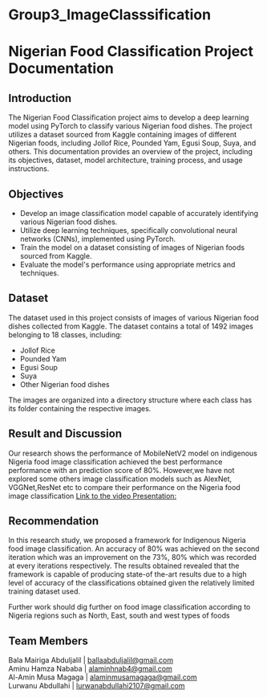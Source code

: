 # Group3_ImageClasssification

# Nigerian Food Classification Project Documentation

## Introduction
The Nigerian Food Classification project aims to develop a deep learning model using PyTorch to classify various Nigerian food dishes. The project utilizes a dataset sourced from Kaggle containing images of different Nigerian foods, including Jollof Rice, Pounded Yam, Egusi Soup, Suya, and others. This documentation provides an overview of the project, including its objectives, dataset, model architecture, training process, and usage instructions.

## Objectives
- Develop an image classification model capable of accurately identifying various Nigerian food dishes.
- Utilize deep learning techniques, specifically convolutional neural networks (CNNs), implemented using PyTorch.
- Train the model on a dataset consisting of images of Nigerian foods sourced from Kaggle.
- Evaluate the model's performance using appropriate metrics and techniques.

## Dataset
The dataset used in this project consists of images of various Nigerian food dishes collected from Kaggle. The dataset contains a total of 1492 images belonging to 18 classes, including:
- Jollof Rice
- Pounded Yam
- Egusi Soup
- Suya
- Other Nigerian food dishes

The images are organized into a directory structure where each class has its folder containing the respective images.

## Result and Discussion
Our research shows the performance of MobileNetV2 model on indigenous Nigeria food
image classification achieved the best performance performance with an prediction
score of 80%. However,we have not explored some others image classification models
such as AlexNet, VGGNet,ResNet etc to compare their performance on the Nigeria food
image classification [Link to the video Presentation:]( https://drive.google.com/file/d/16W9fqprLG5669TOFarQ0SzbE13YbcCCl/view?usp=drive_link)

## Recommendation 
In this research study, we proposed a framework for Indigenous Nigeria food image
classification. An accuracy of 80% was achieved on the second iteration which was an
improvement on the 73%, 80% which was recorded at every iterations respectively. The
results obtained revealed that the framework is capable of producing state-of the-art
results due to a high level of accuracy of the classifications obtained given the relatively
limited training dataset used. <br> 

Further work should dig further on food image classification according to Nigeria
regions such as North, East, south and west types of foods

## Team Members
 Bala Mairiga Abduljalil | ballaabduljalil@gmail.com <br>
 Aminu Hamza Nababa | alaminhnab4@gmail.com <br>
 Al-Amin Musa Magaga  | alaminmusamagaga@gmail.com <br> 
 Lurwanu Abdullahi  | lurwanabdullahi2107@gmail.com <br> 
<!--## Model Architecture
The image classification model is based on a convolutional neural network architecture implemented using PyTorch. The model architecture consists of the following components:
- Input Layer: Accepts input images of size (3, 224, 224) corresponding to RGB images resized to 224x224 pixels.
- Pre-trained CNN Backbone: Utilizes a pre-trained CNN backbone (e.g., ResNet, VGG, etc.) to extract features from input images.
- Fully Connected Layers: Additional fully connected layers are added to the model for classification purposes.
- Output Layer: Produces output probabilities for each class using softmax activation.

## Training Process
The training process involves the following steps:
1. Data Loading: Load the dataset using PyTorch's DataLoader, applying necessary data augmentation and preprocessing techniques.
2. Model Initialization: Initialize the CNN model architecture, optionally loading pre-trained weights.
3. Model Training: Train the model on the training dataset using techniques such as mini-batch gradient descent and backpropagation.
4. Model Evaluation: Evaluate the trained model's performance on the validation dataset, monitoring metrics such as accuracy, precision, recall, and F1 score.
5. Model Fine-tuning: Fine-tune the model as necessary based on performance evaluation results, adjusting hyperparameters and architecture if needed.
6. Model Saving: Save the trained model weights for future use and deployment.

## Usage
To use the Nigerian Food Classification model, follow these steps:
1. Clone the project repository from GitHub or download the project files locally.
2. Ensure that PyTorch and other dependencies are installed on your system.
3. Preprocess and organize your Nigerian food dataset into the required directory structure.
4. Train the model using the provided training script or notebook, specifying the dataset path, hyperparameters, and other configurations.
5. Evaluate the trained model's performance using the evaluation script or notebook, providing the path to the validation dataset.
6. Fine-tune the model based on performance evaluation results, adjusting hyperparameters and architecture if necessary.
7. Once satisfied with the model's performance, deploy it for inference on new images of Nigerian food dishes.

<!---## Conclusion
The Nigerian Food Classification project demonstrates the application of deep learning techniques using PyTorch for image classification tasks. By leveraging a dataset of Nigerian food images sourced from Kaggle, the project aims to develop an accurate and robust model capable of identifying various Nigerian food dishes. The provided documentation outlines the project's objectives, dataset, model architecture, training process, and usage instructions, enabling users to replicate and extend the work for their applications.
